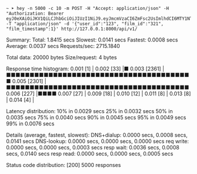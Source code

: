 ```
~ ➤ hey -n 5000 -c 10 -m POST -H "Accept: application/json" -H "Authorization: Bearer eyJ0eXAiOiJKV1QiLCJhbGciOiJIUzI1NiJ9.eyJmcmVzaCI6ZmFsc2UsImlhdCI6MTY1NTgzMTc3OCwianRpIjoiY2JlMmQ5MmItYzI3MS00OGUyLWJkNjItOWU0MDAxNjIzNzI2IiwidHlwZSI6ImFjY2VzcyIsInN1YiI6IjllOWY4NDBjLTQ4NGMtNDRiMS1iNjcyLTRlYWZmNTgxNGU1ZiIsIm5iZiI6MTY1NTgzMTc3OCwiZXhwIjoxNjU1ODM1Mzc4LCJyb2xlcyI6W10sImFkbWluIjowfQ.7TdDlQ_UpFqo1JsrVwzbLCLpAD03weJNJWq0HkHLlU0"   -T "application/json" -d '{"user_id":"123", "film_id":"321", "film_timestamp":1}' http://127.0.0.1:8000/api/v1/
```

Summary:
  Total:	1.8415 secs
  Slowest:	0.0141 secs
  Fastest:	0.0008 secs
  Average:	0.0037 secs
  Requests/sec:	2715.1840

  Total data:	20000 bytes
  Size/request:	4 bytes

Response time histogram:
  0.001 [1]	|
  0.002 [33]	|■
  0.003 [2361]	|■■■■■■■■■■■■■■■■■■■■■■■■■■■■■■■■■■■■■■■■
  0.005 [2301]	|■■■■■■■■■■■■■■■■■■■■■■■■■■■■■■■■■■■■■■■
  0.006 [227]	|■■■■
  0.007 [27]	|
  0.009 [18]	|
  0.010 [12]	|
  0.011 [8]	|
  0.013 [8]	|
  0.014 [4]	|


Latency distribution:
  10% in 0.0029 secs
  25% in 0.0032 secs
  50% in 0.0035 secs
  75% in 0.0040 secs
  90% in 0.0045 secs
  95% in 0.0049 secs
  99% in 0.0076 secs

Details (average, fastest, slowest):
  DNS+dialup:	0.0000 secs, 0.0008 secs, 0.0141 secs
  DNS-lookup:	0.0000 secs, 0.0000 secs, 0.0000 secs
  req write:	0.0000 secs, 0.0000 secs, 0.0003 secs
  resp wait:	0.0036 secs, 0.0008 secs, 0.0140 secs
  resp read:	0.0000 secs, 0.0000 secs, 0.0005 secs

Status code distribution:
  [200]	5000 responses
